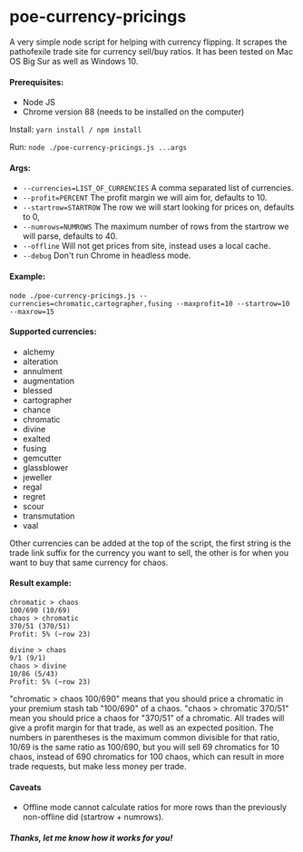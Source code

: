 # poe-currency-pricings

A very simple node script for helping with currency flipping. It scrapes the pathofexile trade site for currency sell/buy ratios. It has been tested on Mac OS Big Sur as well as Windows 10.

#### Prerequisites:
- Node JS
- Chrome version 88 (needs to be installed on the computer)

Install: `yarn install / npm install`

Run: `node ./poe-currency-pricings.js ...args`

#### Args:
- `--currencies=LIST_OF_CURRENCIES` A comma separated list of currencies.
- `--profit=PERCENT` The profit margin we will aim for, defaults to 10.
- `--startrow=STARTROW` The row we will start looking for prices on, defaults to 0,
- `--numrows=NUMROWS` The maximum number of rows from the startrow we will parse, defaults to 40.
- `--offline` Will not get prices from site, instead uses a local cache.
- `--debug` Don't run Chrome in headless mode.

#### Example:
`node ./poe-currency-pricings.js --currencies=chromatic,cartographer,fusing --maxprofit=10 --startrow=10 --maxrow=15`

#### Supported currencies:

- alchemy
- alteration
- annulment
- augmentation
- blessed
- cartographer
- chance
- chromatic
- divine
- exalted
- fusing
- gemcutter
- glassblower
- jeweller
- regal
- regret
- scour
- transmutation
- vaal

Other currencies can be added at the top of the script, the first string is the trade link suffix for the currency you want to sell, the other is for when you want to buy that same currency for chaos.

#### Result example:

```
chromatic > chaos
100/690 (10/69)
chaos > chromatic
370/51 (370/51)
Profit: 5% (~row 23)

divine > chaos
9/1 (9/1)
chaos > divine
10/86 (5/43)
Profit: 5% (~row 23)
```

"chromatic > chaos 100/690" means that you should price a chromatic in your premium stash tab "100/690" of a chaos. "chaos > chromatic 370/51" mean you should price a chaos for "370/51" of a chromatic. All trades will give a profit margin for that trade, as well as an expected position. The numbers in parentheses is the maximum common divisible for that ratio, 10/69 is the same ratio as 100/690, but you will sell 69 chromatics for 10 chaos, instead of 690 chromatics for 100 chaos, which can result in more trade requests, but make less money per trade.

#### Caveats

- Offline mode cannot calculate ratios for more rows than the previously non-offline did (startrow + numrows).

##### Thanks, let me know how it works for you!
